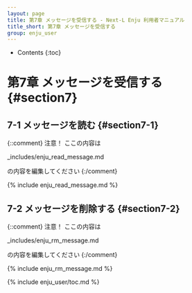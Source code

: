 ```yaml
---
layout: page
title: 第7章 メッセージを受信する - Next-L Enju 利用者マニュアル
title_short: 第7章 メッセージを受信する
group: enju_user
---
```


* Contents
{:toc}

第7章 メッセージを受信する {#section7}
==========================================

7-1 メッセージを読む {#section7-1}
--------------------------------------

{::comment} 
注意！ ここの内容は 

_includes/enju_read_message.md

の内容を編集してください 
{:/comment}

{% include enju_read_message.md %} 

7-2 メッセージを削除する {#section7-2}
--------------------------------------

{::comment} 
注意！ ここの内容は 

_includes/enju_rm_message.md

の内容を編集してください 
{:/comment}

{% include enju_rm_message.md %} 

{% include enju_user/toc.md %}